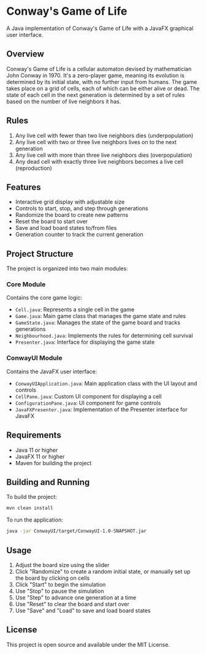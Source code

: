 # Conway's Game of Life

A Java implementation of Conway's Game of Life with a JavaFX graphical user interface.

## Overview

Conway's Game of Life is a cellular automaton devised by mathematician John Conway in 1970. It's a zero-player game, meaning its evolution is determined by its initial state, with no further input from humans. The game takes place on a grid of cells, each of which can be either alive or dead. The state of each cell in the next generation is determined by a set of rules based on the number of live neighbors it has.

## Rules

1. Any live cell with fewer than two live neighbors dies (underpopulation)
2. Any live cell with two or three live neighbors lives on to the next generation
3. Any live cell with more than three live neighbors dies (overpopulation)
4. Any dead cell with exactly three live neighbors becomes a live cell (reproduction)

## Features

- Interactive grid display with adjustable size
- Controls to start, stop, and step through generations
- Randomize the board to create new patterns
- Reset the board to start over
- Save and load board states to/from files
- Generation counter to track the current generation

## Project Structure

The project is organized into two main modules:

### Core Module

Contains the core game logic:
- `Cell.java`: Represents a single cell in the game
- `Game.java`: Main game class that manages the game state and rules
- `GameState.java`: Manages the state of the game board and tracks generations
- `Neighbourhood.java`: Implements the rules for determining cell survival
- `Presenter.java`: Interface for displaying the game state

### ConwayUI Module

Contains the JavaFX user interface:
- `ConwayUIApplication.java`: Main application class with the UI layout and controls
- `CellPane.java`: Custom UI component for displaying a cell
- `ConfigurationPane.java`: UI component for game controls
- `JavaFXPresenter.java`: Implementation of the Presenter interface for JavaFX

## Requirements

- Java 11 or higher
- JavaFX 11 or higher
- Maven for building the project

## Building and Running

To build the project:

```bash
mvn clean install
```

To run the application:

```bash
java -jar ConwayUI/target/ConwayUI-1.0-SNAPSHOT.jar
```

## Usage

1. Adjust the board size using the slider
2. Click "Randomize" to create a random initial state, or manually set up the board by clicking on cells
3. Click "Start" to begin the simulation
4. Use "Stop" to pause the simulation
5. Use "Step" to advance one generation at a time
6. Use "Reset" to clear the board and start over
7. Use "Save" and "Load" to save and load board states

## License

This project is open source and available under the MIT License.
